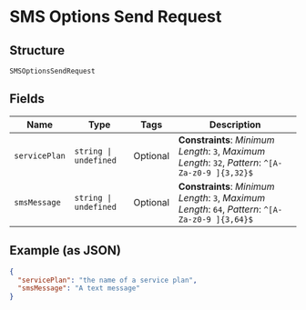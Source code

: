 
# SMS Options Send Request

## Structure

`SMSOptionsSendRequest`

## Fields

| Name | Type | Tags | Description |
|  --- | --- | --- | --- |
| `servicePlan` | `string \| undefined` | Optional | **Constraints**: *Minimum Length*: `3`, *Maximum Length*: `32`, *Pattern*: `^[A-Za-z0-9 ]{3,32}$` |
| `smsMessage` | `string \| undefined` | Optional | **Constraints**: *Minimum Length*: `3`, *Maximum Length*: `64`, *Pattern*: `^[A-Za-z0-9 ]{3,64}$` |

## Example (as JSON)

```json
{
  "servicePlan": "the name of a service plan",
  "smsMessage": "A text message"
}
```

